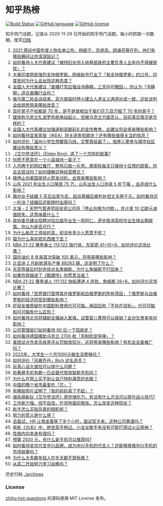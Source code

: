 # 知乎热榜
[![Build Status](https://github.com/ToWeLong/zhihu-hot-questions/workflows/CI/badge.svg)](https://github.com/ToWeLong/zhihu-hot-questions/actions)
[![GitHub language](https://img.shields.io/badge/language-golang-orange.svg)](https://golang.org/)
[![GitHub license](https://img.shields.io/github/license/ToWeLong/zhihu-hot-questions)](https://github.com/ToWeLong/zhihu-hot-questions/blob/main/LICENSE)

知乎热门话题，记录从 2020-11-29 日开始的知乎热门话题。每小时抓取一次数据，按天[归档](./archives)

<!-- BEGIN -->

1. [2021 感动中国年度人物名单公布，杨振宁、苏炳添、顾诵芬等在列，他们有哪些瞬间让你深深铭记？](https://www.zhihu.com/question/519854338)
1. [如何看待人大代表建议「被拐妇女拐入地基层政府主要负责人五年内不得被提拔」？](https://www.zhihu.com/question/519814571)
1. [大量印度网民强烈支持俄罗斯，网络账号打出了「我支持俄罗斯」的口号，印度民间为什么会出现这种态度？](https://www.zhihu.com/question/519737512)
1. [全国人大代表建议「直播打赏应强设冷静期，三天内可撤回」，你认为「冷静期」适合直播行业吗？](https://www.zhihu.com/question/519835536)
1. [俄乌第二轮会谈结束，双方就临时停火建立人道主义通道达成一致，这轮谈判会给局势带来哪些改变？](https://www.zhihu.com/question/519922730)
1. [现在房子产权都是 70 年，是不是就相当于我们花几百万租了 70 年的房子？](https://www.zhihu.com/question/292725148)
1. [媒体称乌克兰扎波罗热核电站起火，但被乌克兰方面否认，目前真实情况是怎样的？](https://www.zhihu.com/question/519934824)
1. [全国人大代表建议加强遏制高额彩礼的宣传教育，此建议将会带来哪些影响？](https://www.zhihu.com/question/519933104)
1. [如何看待宜家家居（IKEA）将关闭贵阳商场？还有哪些值得关注的信息？](https://www.zhihu.com/question/519382912)
1. [如何评价「温州小学生想要斑马线，交警真给画了」，培养儿童参与城市社区建设有哪些意义？](https://www.zhihu.com/question/519360858)
1. [《艾尔登法环》（Elden Ring）讲了一个怎样的故事?](https://www.zhihu.com/question/517963071)
1. [你愿不愿意在一个小县城待一辈子？](https://www.zhihu.com/question/417662243)
1. [人均两千的网红餐厅，整鸡只取一片肉，商家称每天只接待十位预约顾客，你会去尝试吗？如何理解这种经营模式？](https://www.zhihu.com/question/519944117)
1. [俄停止向美国提供火箭发动机，会带来哪些影响？](https://www.zhihu.com/question/519838841)
1. [山东 2021 年出生人口降至 75 万，山东出生人口连续 5 年下降 ，会造成什么影响？](https://www.zhihu.com/question/519552993)
1. [赣州女子结婚 5 天后出家为尼，起诉离婚后被判补偿丈夫两千元，如何看待这一判决？结婚后还能随时出家吗？](https://www.zhihu.com/question/519757155)
1. [北溪 - 2 天然气管道项目投资公司将「停止向俄方付款」，并计提 10 亿欧元减值损失，这意味着什么？](https://www.zhihu.com/question/519773721)
1. [政协委员建议招聘对往应届毕业生一视同仁，逐步取消高校毕业生择业期政策。你认为是否可行？](https://www.zhihu.com/question/519759393)
1. [为什么船员工资给的高，却没有多少人愿意干呢？](https://www.zhihu.com/question/511439988)
1. [猫为什么喜欢把东西推下去？](https://www.zhihu.com/question/31071396)
1. [NBA 21-22 赛季勇士 113:122 独行侠，东契奇 41+10+9，如何评价这场比赛？](https://www.zhihu.com/question/519935675)
1. [国际油价 8 年来首次突破 100 美元，将带来哪些影响？](https://www.zhihu.com/question/517118644)
1. [比亚迪 2 月新能源车产量 88283 辆，这说明了什么？](https://www.zhihu.com/question/519832442)
1. [东契奇最后时刻连续点名詹姆斯，为什么詹姆斯不打回来？](https://www.zhihu.com/question/519866562)
1. [如果你穿越进了《甄嬛传》你愿意当谁？](https://www.zhihu.com/question/378551167)
1. [NBA 21-22 赛季湖人 111:132 快船遭遇 4 连败，詹姆斯 26+8，如何评价这场比赛？](https://www.zhihu.com/question/519951955)
1. [如何看待「世界银行暂停其在俄罗斯和白俄罗斯的所有项目」？俄罗斯与白俄罗斯的经济将受到哪些影响？](https://www.zhihu.com/question/519761100)
1. [好丽友被质疑在中国配料使用代可可脂，再回应称「不存在双标」，代可可脂和可可脂有什么区别？](https://www.zhihu.com/question/519541603)
1. [如何看待北京将辅助生殖纳入医保，试管婴儿费用可以报销？会对生育率有何影响？](https://www.zhihu.com/question/518030549)
1. [公司管理层们如何看待 90 后一下班就走？](https://www.zhihu.com/question/510185391)
1. [如何看待德国援助乌克兰 2700 枚「苏制防空导弹」？](https://www.zhihu.com/question/519830265)
1. [美团试点外卖员收差评从罚款改扣分，这将带来哪些影响？有机会全面推广吗？](https://www.zhihu.com/question/519810953)
1. [2022年，大学生一个月1000元做生活费够吗？](https://www.zhihu.com/question/518094174)
1. [如何评价「风暴乔丹」Rich 这名选手？](https://www.zhihu.com/question/513513458)
1. [玩真心话大冒险可以提什么问题？](https://www.zhihu.com/question/294716319)
1. [折叠屏手机有朝一日会替代常规智能手机吗？](https://www.zhihu.com/question/507768603)
1. [为什么在网上买不到让自己特别满意的衣服？](https://www.zhihu.com/question/50000180)
1. [中国的哪个省市最爱吃「花」？](https://www.zhihu.com/question/519402905)
1. [有哪些照片证明了「我的妈妈真了不起」？](https://www.zhihu.com/question/519800554)
1. [魂系萌新玩《艾尔登法环》感觉很吃力，有没有什么方法可以提升战斗技巧?](https://www.zhihu.com/question/519141601)
1. [工作能力强，但不自信，在领导面前胆怯，怎么改变这种现状？](https://www.zhihu.com/question/519550028)
1. [新手怎么买拍风景的相机呢？](https://www.zhihu.com/question/512982142)
1. [努力的意义是什么呀？](https://www.zhihu.com/question/518625508)
1. [去面试，HR 让我坐着等了半个小时，面试官才来，这种公司靠谱吗？](https://www.zhihu.com/question/518238469)
1. [电影《功夫》中，绝世高手杨过、小龙女联手有没有可能打得过火云邪神？](https://www.zhihu.com/question/518072429)
1. [性格内向本身有错吗？](https://www.zhihu.com/question/519661622)
1. [预算 2500 元，有什么新手机可以推荐吗?](https://www.zhihu.com/question/518955501)
1. [如何看待吴京代言中兴品牌，成为中兴手机的代言人？这能够挽救中兴手机的市场销量吗？](https://www.zhihu.com/question/512460199)
1. [为什么大多数年轻人在冬天都不穿秋裤？](https://www.zhihu.com/question/517753300)
1. [从高二开始努力学习会晚吗？](https://www.zhihu.com/question/517940620)

<!-- END -->

历史归档 [./archives](./archives)


### License
[zhihu-hot-questions](https://github.com/towelong/zhihu-hot-questions) 的源码使用 MIT License 发布。